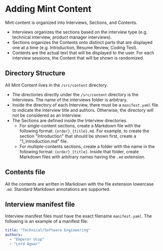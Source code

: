 # Adding Mint Content

Mint content is organized into Interviews, Sections, and Contents.

- Interviews organizes the sections based on the interview type (e.g. technical interview, product manager interviews).
- Sections organizes the Contents onto distinct parts that are displayed one at a time (e.g. Introduction, Resume Review, Coding Test).
- Contents are the actual text that will be displayed to the user. For each interview sessions, the Content that will be shown is randomized.

## Directory Structure

All Mint Content lives in the `/src/content` directory.
- The directories directly under the `/src/content` directory is the Interviews. The name of the interviews folder is arbitrary.
- Inside the directory of each Interview, there must be a `manifest.yaml` file to indicate the interview title and authors. Otherwise, the directory will not be considered as an Interview.
- The Sections are defined inside the Interview directories. 
  - For single-content sections, create a Markdown file with the following format: `{order}_{title}.md`. For example, to create the section "Introduction" that should be shown first, create a "1_Introduction.md" file.
  - For multiple-contents sections, create a folder with the name in the following format: `{order}_{title}`. Inside that folder, create Markdown files with arbitrary names having the `.md` extension.

## Contents file

All the contents are written in Markdown with the file extension lowercase `.md`. Standard Markdown annotations are supported.

## Interview manifest file

Interview manifest files must have the exact filename `manifest.yaml`. The following is an example of a manifest file:

```yaml
title: "Technical/Software Engineering"
authors:
  - "Emperor Ucup"
  - "Lord Agwar"
```
